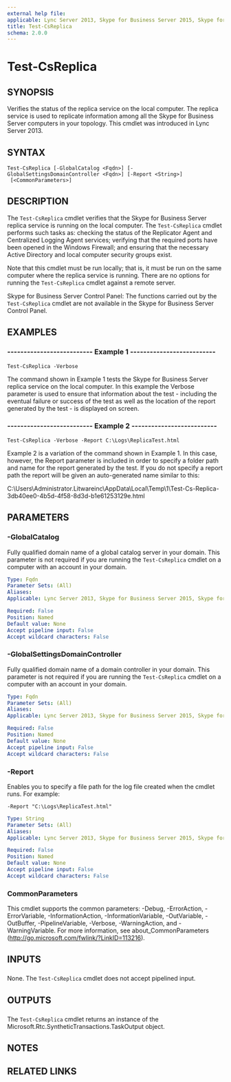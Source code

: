 ```yaml
---
external help file: 
applicable: Lync Server 2013, Skype for Business Server 2015, Skype for Business Server 2019
title: Test-CsReplica
schema: 2.0.0
---
```


# Test-CsReplica

## SYNOPSIS
Verifies the status of the replica service on the local computer.
The replica service is used to replicate information among all the Skype for Business Server computers in your topology.
This cmdlet was introduced in Lync Server 2013.


## SYNTAX

```
Test-CsReplica [-GlobalCatalog <Fqdn>] [-GlobalSettingsDomainController <Fqdn>] [-Report <String>]
 [<CommonParameters>]
```

## DESCRIPTION
The `Test-CsReplica` cmdlet verifies that the Skype for Business Server replica service is running on the local computer.
The `Test-CsReplica` cmdlet performs such tasks as: checking the status of the Replicator Agent and Centralized Logging Agent services; verifying that the required ports have been opened in the Windows Firewall; and ensuring that the necessary Active Directory and local computer security groups exist.

Note that this cmdlet must be run locally; that is, it must be run on the same computer where the replica service is running.
There are no options for running the `Test-CsReplica` cmdlet against a remote server.

Skype for Business Server Control Panel: The functions carried out by the `Test-CsReplica` cmdlet are not available in the Skype for Business Server Control Panel.


## EXAMPLES

### -------------------------- Example 1 --------------------------
```
Test-CsReplica -Verbose
```

The command shown in Example 1 tests the Skype for Business Server replica service on the local computer.
In this example the Verbose parameter is used to ensure that information about the test - including the eventual failure or success of the test as well as the location of the report generated by the test - is displayed on screen.


### -------------------------- Example 2 --------------------------
```
Test-CsReplica -Verbose -Report C:\Logs\ReplicaTest.html
```

Example 2 is a variation of the command shown in Example 1.
In this case, however, the Report parameter is included in order to specify a folder path and name for the report generated by the test.
If you do not specify a report path the report will be given an auto-generated name similar to this:

C:\Users\Administrator.Litwareinc\AppData\Local\Temp\1\Test-Cs-Replica-3db40ee0-4b5d-4f58-8d3d-b1e61253129e.html


## PARAMETERS

### -GlobalCatalog
Fully qualified domain name of a global catalog server in your domain.
This parameter is not required if you are running the `Test-CsReplica` cmdlet on a computer with an account in your domain.


```yaml
Type: Fqdn
Parameter Sets: (All)
Aliases: 
Applicable: Lync Server 2013, Skype for Business Server 2015, Skype for Business Server 2019

Required: False
Position: Named
Default value: None
Accept pipeline input: False
Accept wildcard characters: False
```

### -GlobalSettingsDomainController
Fully qualified domain name of a domain controller in your domain.
This parameter is not required if you are running the `Test-CsReplica` cmdlet on a computer with an account in your domain.


```yaml
Type: Fqdn
Parameter Sets: (All)
Aliases: 
Applicable: Lync Server 2013, Skype for Business Server 2015, Skype for Business Server 2019

Required: False
Position: Named
Default value: None
Accept pipeline input: False
Accept wildcard characters: False
```

### -Report
Enables you to specify a file path for the log file created when the cmdlet runs.
For example:

`-Report "C:\Logs\ReplicaTest.html"`

```yaml
Type: String
Parameter Sets: (All)
Aliases: 
Applicable: Lync Server 2013, Skype for Business Server 2015, Skype for Business Server 2019

Required: False
Position: Named
Default value: None
Accept pipeline input: False
Accept wildcard characters: False
```

### CommonParameters
This cmdlet supports the common parameters: -Debug, -ErrorAction, -ErrorVariable, -InformationAction, -InformationVariable, -OutVariable, -OutBuffer, -PipelineVariable, -Verbose, -WarningAction, and -WarningVariable. For more information, see about_CommonParameters (http://go.microsoft.com/fwlink/?LinkID=113216).

## INPUTS

###  
None.
The `Test-CsReplica` cmdlet does not accept pipelined input.

## OUTPUTS

###  
The `Test-CsReplica` cmdlet returns an instance of the Microsoft.Rtc.SyntheticTransactions.TaskOutput object.

## NOTES

## RELATED LINKS

